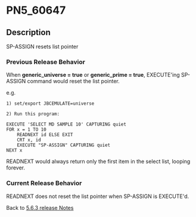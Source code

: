 # PN5_60647

<PageHeader />

## Description

SP-ASSIGN resets list pointer

### Previous Release Behavior

When **generic\_universe = true** or **generic\_prime = true**, EXECUTE'ing SP-ASSIGN command would reset the list pointer.

e.g.

```
1) set/export JBCEMULATE=universe

2) Run this program:

EXECUTE 'SELECT MD SAMPLE 10' CAPTURING quiet
FOR x = 1 TO 10
    READNEXT id ELSE EXIT
    CRT x, id
    EXECUTE "SP-ASSIGN" CAPTURING quiet
NEXT x
```

READNEXT would always return only the first item in the select list, looping forever.

### Current Release Behavior

READNEXT does not reset the list pointer when SP-ASSIGN is EXECUTE'd.

Back to [5.6.3 release Notes](./../README.md)

<PageFooter />
